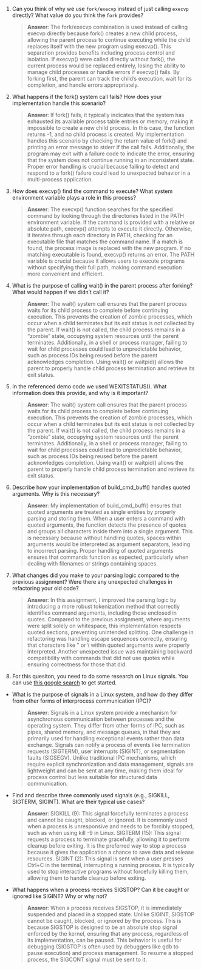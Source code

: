 1. Can you think of why we use `fork/execvp` instead of just calling `execvp` directly? What value do you think the `fork` provides?

    > **Answer**:  The fork/execvp combination is used instead of calling execvp directly because fork() creates a new child process, allowing the parent process to continue executing while the child replaces itself with the new program using execvp(). This separation provides benefits including process control and isolation. If execvp() were called directly without fork(), the current process would be replaced entirely, losing the ability to manage child processes or handle errors if execvp() fails. By forking first, the parent can track the child’s execution, wait for its completion, and handle errors appropriately.

2. What happens if the fork() system call fails? How does your implementation handle this scenario?

    > **Answer**:  If fork() fails, it typically indicates that the system has exhausted its available process table entries or memory, making it impossible to create a new child process. In this case, the function returns -1, and no child process is created. My implementation handles this scenario by checking the return value of fork() and printing an error message to stderr if the call fails. Additionally, the program may exit with a failure code to indicate the error, ensuring that the system does not continue running in an inconsistent state. Proper error handling is crucial because failing to detect and respond to a fork() failure could lead to unexpected behavior in a multi-process application.

3. How does execvp() find the command to execute? What system environment variable plays a role in this process?

    > **Answer**:  The execvp() function searches for the specified command by looking through the directories listed in the PATH environment variable. If the command is provided with a relative or absolute path, execvp() attempts to execute it directly. Otherwise, it iterates through each directory in PATH, checking for an executable file that matches the command name. If a match is found, the process image is replaced with the new program. If no matching executable is found, execvp() returns an error. The PATH variable is crucial because it allows users to execute programs without specifying their full path, making command execution more convenient and efficient.

4. What is the purpose of calling wait() in the parent process after forking? What would happen if we didn’t call it?

    > **Answer**:  The wait() system call ensures that the parent process waits for its child process to complete before continuing execution. This prevents the creation of zombie processes, which occur when a child terminates but its exit status is not collected by the parent. If wait() is not called, the child process remains in a “zombie” state, occupying system resources until the parent terminates. Additionally, in a shell or process manager, failing to wait for child processes could lead to unpredictable behavior, such as process IDs being reused before the parent acknowledges completion. Using wait() or waitpid() allows the parent to properly handle child process termination and retrieve its exit status.

5. In the referenced demo code we used WEXITSTATUS(). What information does this provide, and why is it important?

    > **Answer**:  The wait() system call ensures that the parent process waits for its child process to complete before continuing execution. This prevents the creation of zombie processes, which occur when a child terminates but its exit status is not collected by the parent. If wait() is not called, the child process remains in a “zombie” state, occupying system resources until the parent terminates. Additionally, in a shell or process manager, failing to wait for child processes could lead to unpredictable behavior, such as process IDs being reused before the parent acknowledges completion. Using wait() or waitpid() allows the parent to properly handle child process termination and retrieve its exit status.

6. Describe how your implementation of build_cmd_buff() handles quoted arguments. Why is this necessary?

    > **Answer**:  My implementation of build_cmd_buff() ensures that quoted arguments are treated as single entities by properly parsing and storing them. When a user enters a command with quoted arguments, the function detects the presence of quotes and groups all characters inside them into a single argument. This is necessary because without handling quotes, spaces within arguments would be interpreted as argument separators, leading to incorrect parsing. Proper handling of quoted arguments ensures that commands function as expected, particularly when dealing with filenames or strings containing spaces.

7. What changes did you make to your parsing logic compared to the previous assignment? Were there any unexpected challenges in refactoring your old code?

    > **Answer**:  In this assignment, I improved the parsing logic by introducing a more robust tokenization method that correctly identifies command arguments, including those enclosed in quotes. Compared to the previous assignment, where arguments were split solely on whitespace, this implementation respects quoted sections, preventing unintended splitting. One challenge in refactoring was handling escape sequences correctly, ensuring that characters like \" or \\ within quoted arguments were properly interpreted. Another unexpected issue was maintaining backward compatibility with commands that did not use quotes while ensuring correctness for those that did.

8. For this quesiton, you need to do some research on Linux signals. You can use [this google search](https://www.google.com/search?q=Linux+signals+overview+site%3Aman7.org+OR+site%3Alinux.die.net+OR+site%3Atldp.org&oq=Linux+signals+overview+site%3Aman7.org+OR+site%3Alinux.die.net+OR+site%3Atldp.org&gs_lcrp=EgZjaHJvbWUyBggAEEUYOdIBBzc2MGowajeoAgCwAgA&sourceid=chrome&ie=UTF-8) to get started.

- What is the purpose of signals in a Linux system, and how do they differ from other forms of interprocess communication (IPC)?

    > **Answer**:  Signals in a Linux system provide a mechanism for asynchronous communication between processes and the operating system. They differ from other forms of IPC, such as pipes, shared memory, and message queues, in that they are primarily used for handling exceptional events rather than data exchange. Signals can notify a process of events like termination requests (SIGTERM), user interrupts (SIGINT), or segmentation faults (SIGSEGV). Unlike traditional IPC mechanisms, which require explicit synchronization and data management, signals are lightweight and can be sent at any time, making them ideal for process control but less suitable for structured data communication.

- Find and describe three commonly used signals (e.g., SIGKILL, SIGTERM, SIGINT). What are their typical use cases?

    > **Answer**:  	SIGKILL (9): This signal forcefully terminates a process and cannot be caught, blocked, or ignored. It is commonly used when a process is unresponsive and needs to be forcibly stopped, such as when using kill -9 in Linux.
	SIGTERM (15): This signal requests a process to terminate gracefully, allowing it to perform cleanup before exiting. It is the preferred way to stop a process because it gives the application a chance to save data and release resources.
	SIGINT (2): This signal is sent when a user presses Ctrl+C in the terminal, interrupting a running process. It is typically used to stop interactive programs without forcefully killing them, allowing them to handle cleanup before exiting.

- What happens when a process receives SIGSTOP? Can it be caught or ignored like SIGINT? Why or why not?

    > **Answer**:  When a process receives SIGSTOP, it is immediately suspended and placed in a stopped state. Unlike SIGINT, SIGSTOP cannot be caught, blocked, or ignored by the process. This is because SIGSTOP is designed to be an absolute stop signal enforced by the kernel, ensuring that any process, regardless of its implementation, can be paused. This behavior is useful for debugging (SIGSTOP is often used by debuggers like gdb to pause execution) and process management. To resume a stopped process, the SIGCONT signal must be sent to it.
